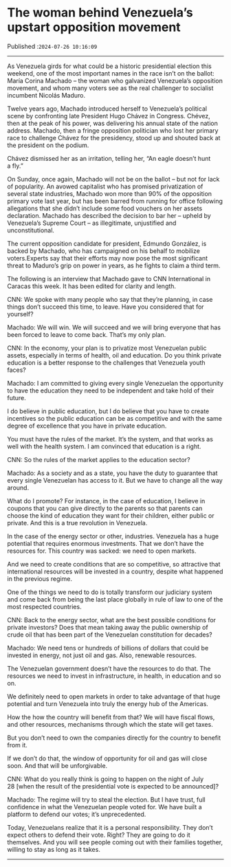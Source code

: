 # The woman behind Venezuela’s upstart opposition movement

Published :`2024-07-26 10:16:09`

---

As Venezuela girds for what could be a historic presidential election this weekend, one of the most important names in the race isn’t on the ballot: María Corina Machado – the woman who galvanized Venezuela’s opposition movement, and whom many voters see as the real challenger to socialist incumbent Nicolás Maduro.

Twelve years ago, Machado introduced herself to Venezuela’s political scene by confronting late President Hugo Chávez in Congress. Chévez, then at the peak of his power, was delivering his annual state of the nation address. Machado, then a fringe opposition politician who lost her primary race to challenge Chávez for the presidency, stood up and shouted back at the president on the podium.

Chávez dismissed her as an irritation, telling her, “An eagle doesn’t hunt a fly.”

On Sunday, once again, Machado will not be on the ballot – but not for lack of popularity. An avowed capitalist who has promised privatization of several state industries, Machado won more than 90% of the opposition primary vote last year, but has been barred from running for office following allegations that she didn’t include some food vouchers on her assets declaration. Machado has described the decision to bar her – upheld by Venezuela’s Supreme Court – as illegitimate, unjustified and unconstitutional.

The current opposition candidate for president, Edmundo González, is backed by Machado, who has campaigned on his behalf to mobilize voters.Experts say that their efforts may now pose the most significant threat to Maduro’s grip on power in years, as he fights to claim a third term.

The following is an interview that Machado gave to CNN International in Caracas this week. It has been edited for clarity and length.

CNN: We spoke with many people who say that they’re planning, in case things don’t succeed this time, to leave. Have you considered that for yourself?

Machado: We will win. We will succeed and we will bring everyone that has been forced to leave to come back. That’s my only plan.

CNN: In the economy, your plan is to privatize most Venezuelan public assets, especially in terms of health, oil and education. Do you think private education is a better response to the challenges that Venezuela youth faces?

Machado: I am committed to giving every single Venezuelan the opportunity to have the education they need to be independent and take hold of their future.

I do believe in public education, but I do believe that you have to create incentives so the public education can be as competitive and with the same degree of excellence that you have in private education.

You must have the rules of the market. It’s the system, and that works as well with the health system. I am convinced that education is a right.

CNN: So the rules of the market applies to the education sector?

Machado: As a society and as a state, you have the duty to guarantee that every single Venezuelan has access to it. But we have to change all the way around.

What do I promote? For instance, in the case of education, I believe in coupons that you can give directly to the parents so that parents can choose the kind of education they want for their children, either public or private. And this is a true revolution in Venezuela.

In the case of the energy sector or other, industries. Venezuela has a huge potential that requires enormous investments. That we don’t have the resources for. This country was sacked: we need to open markets.

And we need to create conditions that are so competitive, so attractive that international resources will be invested in a country, despite what happened in the previous regime.

One of the things we need to do is totally transform our judiciary system and come back from being the last place globally in rule of law to one of the most respected countries.

CNN: Back to the energy sector, what are the best possible conditions for private investors? Does that mean taking away the public ownership of crude oil that has been part of the Venezuelan constitution for decades?

Machado: We need tens or hundreds of billions of dollars that could be invested in energy, not just oil and gas. Also, renewable resources.

The Venezuelan government doesn’t have the resources to do that. The resources we need to invest in infrastructure, in health, in education and so on.

We definitely need to open markets in order to take advantage of that huge potential and turn Venezuela into truly the energy hub of the Americas.

How the how the country will benefit from that? We will have fiscal flows, and other resources, mechanisms through which the state will get taxes.

But you don’t need to own the companies directly for the country to benefit from it.

If we don’t do that, the window of opportunity for oil and gas will close soon. And that will be unforgivable.

CNN: What do you really think is going to happen on the night of July 28 [when the result of the presidential vote is expected to be announced]?

Machado: The regime will try to steal the election. But I have trust, full confidence in what the Venezuelan people voted for. We have built a platform to defend our votes; it’s unprecedented.

Today, Venezuelans realize that it is a personal responsibility. They don’t expect others to defend their vote. Right? They are going to do it themselves. And you will see people coming out with their families together, willing to stay as long as it takes.

---

